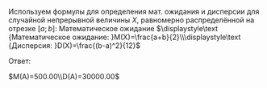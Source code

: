 Используем формулы для определения мат. ожидания и дисперсии для случайной непрерывной величины $X$, равномерно распределённой на отрезке $[a;b]$:
Математическое ожидание $\displaystyle\text {Математическое ожидание: }M(X)=\frac{a+b}{2}\\\displaystyle\text {Дисперсия: }D(X)=\frac{(b-a)^2}{12}$
 
Ответ:

$M(A)=500.00\\D(A)=30000.00$
